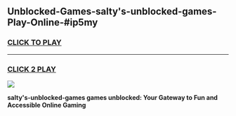 
## Unblocked-Games-salty's-unblocked-games-Play-Online-#ip5my
<h3>
<a href="https://premium.freeplayer.one?title=salty's-unblocked-games&ref=27F">CLICK TO PLAY</a></h3>
<hr>

<h3>
<a href="https://premium.freeplayer.one?title=salty's-unblocked-games&ref=27F">CLICK 2 PLAY</a>
  
</h3>

<a href="https://premium.freeplayer.one?title=salty's-unblocked-games&ref=27F"><img src="https://clearcache.store/games.png"></a>


**salty's-unblocked-games games unblocked: Your Gateway to Fun and Accessible Online Gaming**
